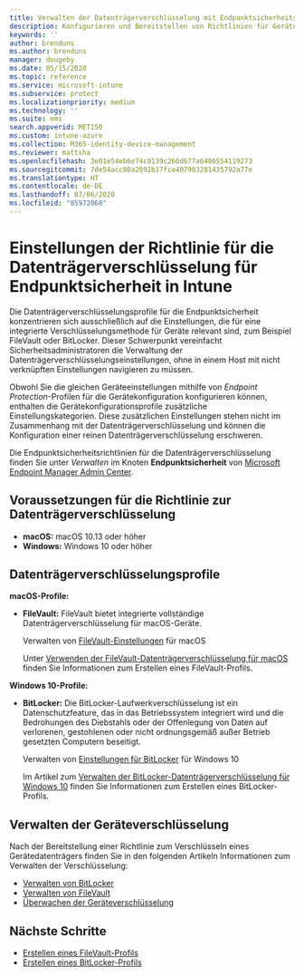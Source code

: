 ```yaml
---
title: Verwalten der Datenträgerverschlüsselung mit Endpunktsicherheitsrichtlinien in Microsoft Intune | Microsoft-Dokumentation
description: Konfigurieren und Bereitstellen von Richtlinien für Geräte, die Sie mithilfe von Richtlinien für die Datenträgerverschlüsselung für Endpunktsicherheit in Microsoft Endpoint Manager verwalten.
keywords: ''
author: brenduns
ms.author: brenduns
manager: dougeby
ms.date: 05/15/2020
ms.topic: reference
ms.service: microsoft-intune
ms.subservice: protect
ms.localizationpriority: medium
ms.technology: ''
ms.suite: ems
search.appverid: MET150
ms.custom: intune-azure
ms.collection: M365-identity-device-management
ms.reviewer: mattsha
ms.openlocfilehash: 3e01e54eb6e74c8139c266d677a6406554119273
ms.sourcegitcommit: 7de54acc80a2092b17fca407903281435792a77e
ms.translationtype: HT
ms.contentlocale: de-DE
ms.lasthandoff: 07/06/2020
ms.locfileid: "85972068"
---
```

# <a name="disk-encryption-policy-for-endpoint-security-in-intune"></a>Einstellungen der Richtlinie für die Datenträgerverschlüsselung für Endpunktsicherheit in Intune

Die Datenträgerverschlüsselungsprofile für die Endpunktsicherheit konzentrieren sich ausschließlich auf die Einstellungen, die für eine integrierte Verschlüsselungsmethode für Geräte relevant sind, zum Beispiel FileVault oder BitLocker. Dieser Schwerpunkt vereinfacht Sicherheitsadministratoren die Verwaltung der Datenträgerverschlüsselungseinstellungen, ohne in einem Host mit nicht verknüpften Einstellungen navigieren zu müssen.

Obwohl Sie die gleichen Geräteeinstellungen mithilfe von *Endpoint Protection*-Profilen für die Gerätekonfiguration konfigurieren können, enthalten die Gerätekonfigurationsprofile zusätzliche Einstellungskategorien. Diese zusätzlichen Einstellungen stehen nicht im Zusammenhang mit der Datenträgerverschlüsselung und können die Konfiguration einer reinen Datenträgerverschlüsselung erschweren.

Die Endpunktsicherheitsrichtlinien für die Datenträgerverschlüsselung finden Sie unter *Verwalten* im Knoten **Endpunktsicherheit** von [Microsoft Endpoint Manager Admin Center](https://go.microsoft.com/fwlink/?linkid=2109431).

## <a name="prerequisites-for-disk-encryption-policy"></a>Voraussetzungen für die Richtlinie zur Datenträgerverschlüsselung

- **macOS:** macOS 10.13 oder höher
- **Windows:** Windows 10 oder höher

## <a name="disk-encryption-profiles"></a>Datenträgerverschlüsselungsprofile

**macOS-Profile:**

- **FileVault:** FileVault bietet integrierte vollständige Datenträgerverschlüsselung für macOS-Geräte.

  Verwalten von [FileVault-Einstellungen](../protect/endpoint-security-disk-encryption-profile-settings.md#filevault) für macOS

  Unter [Verwenden der FileVault-Datenträgerverschlüsselung für macOS](../protect/encrypt-devices-filevault.md) finden Sie Informationen zum Erstellen eines FileVault-Profils.

**Windows 10-Profile:**

- **BitLocker:** Die BitLocker-Laufwerkverschlüsselung ist ein Datenschutzfeature, das in das Betriebssystem integriert wird und die Bedrohungen des Diebstahls oder der Offenlegung von Daten auf verlorenen, gestohlenen oder nicht ordnungsgemäß außer Betrieb gesetzten Computern beseitigt.

  Verwalten von [Einstellungen für BitLocker](../protect/endpoint-security-disk-encryption-profile-settings.md#bitlocker) für Windows 10

  Im Artikel zum [Verwalten der BitLocker-Datenträgerverschlüsselung für Windows 10](../protect/encrypt-devices.md) finden Sie Informationen zum Erstellen eines BitLocker-Profils.

## <a name="manage-device-encryption"></a>Verwalten der Geräteverschlüsselung

Nach der Bereitstellung einer Richtlinie zum Verschlüsseln eines Gerätedatenträgers finden Sie in den folgenden Artikeln Informationen zum Verwalten der Verschlüsselung:

- [Verwalten von BitLocker](../protect/encrypt-devices.md#manage-bitlocker)
- [Verwalten von FileVault](../protect/encrypt-devices-filevault.md#manage-filevault)
- [Überwachen der Geräteverschlüsselung](../protect/encryption-monitor.md)

## <a name="next-steps"></a>Nächste Schritte

- [Erstellen eines FileVault-Profils](../protect/encrypt-devices-filevault.md#create-endpoint-security-policy-for-filevault)
- [Erstellen eines BitLocker-Profils](../protect/encrypt-devices.md#create-an-endpoint-security-policy-for-bitlocker)
